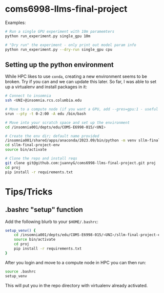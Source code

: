 # coms6998-llms-final-project

Examples:
```sh
# Run a single GPU experiment with 10m paramemters
python run_experiment.py single_gpu 10m

# "Dry run" the experiment - only print out model param info
python run_experiment.py --dry-run single_gpu cpu
```

## Setting up the python environment
While HPC likes to use `conda`, creating a new environment seems to be broken. Try if you can and we can update this later.
So far, I was able to set up a virtualenv and install packages in it:

```sh
# Connect to insomnia
ssh <UNI>@insomnia.rcs.columbia.edu

# Move to a compute node (if you want a GPU, add --gres=gpu:1 - useful if you want to use things like nvidia-smi)
srun --pty -t 0-2:00 -A edu /bin/bash

# Move into your scratch space and set up the environment
cd /insomnia001/depts/edu/COMS-E6998-015/<UNI>

# Create the env dir; default name provided
/insomnia001/shared/apps/anaconda/2023.09/bin/python -m venv sllm-final-project-env
cd sllm-final-project-env
source bin/activate

# Clone the repo and install reqs
git clone git@github.com:juannyG/coms6998-llms-final-project.git proj
cd proj
pip install -r requirements.txt
```

# Tips/Tricks
## .bashrc "setup" function
Add the following blurb to your `$HOME/.bashrc`:
```sh
setup_venv() {
    cd /insomnia001/depts/edu/COMS-E6998-015/<UNI>/sllm-final-project-env
    source bin/activate
    cd proj
    pip install -r requirements.txt
}
```

After you login and move to a compute node in HPC you can then run:
```sh
source .bashrc
setup_venv
```
This will put you in the repo directory with virtualenv already activated.
